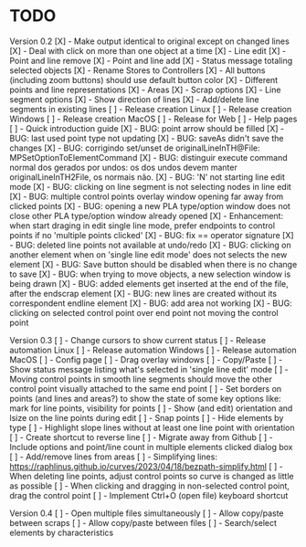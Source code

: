 # TODO

Version 0.2
[X] - Make output identical to original except on changed lines
[X] - Deal with click on more than one object at a time
[X] - Line edit
[X] - Point and line remove
[X] - Point and line add
[X] - Status message totaling selected objects
[X] - Rename Stores to Controllers
[X] - All buttons (including zoom buttons) should use default button color
[X] - Different points and line representations
[X] - Areas
[X] - Scrap options
[X] - Line segment options
[X] - Show direction of lines
[X] - Add/delete line segments in existing lines
[ ] - Release creation Linux
[ ] - Release creation Windows
[ ] - Release creation MacOS
[ ] - Release for Web
[ ] - Help pages
[ ] - Quick introduction guide
[X] - BUG: point arrow should be filled
[X] - BUG: last used point type not updating
[X] - BUG: saveAs didn't save the changes
[X] - BUG: corrigindo set/unset de originalLineInTH@File: MPSetOptionToElementCommand
[X] - BUG: distinguir execute command normal dos gerados por undos: os dos undos devem manter originalLineInTH2File, os normais não.
[X] - BUG: 'N' not starting line edit mode
[X] - BUG: clicking on line segment is not selecting nodes in line edit
[X] - BUG: multiple control points overlay window opening far away from clicked points
[X] - BUG: opening a new PLA type/option window does not close other PLA type/option window already opened
[X] - Enhancement: when start draging in edit single line mode, prefer endpoints to control points if no 'multiple points clicked'
[X] - BUG: fix == operator signature
[X] - BUG: deleted line points not available at undo/redo
[X] - BUG: clicking on another element when on 'single line edit mode' does not selects the new element
[X] - BUG: Save button should be disabled when there is no change to save
[X] - BUG: when trying to move objects, a new selection window is being drawn
[X] - BUG: added elements get inserted at the end of the file, after the endscrap element
[X] - BUG: new lines are created without its correspondent endline element
[X] - BUG: add area not working
[X] - BUG: clicking on selected control point over end point not moving the control point

Version 0.3
[ ] - Change cursors to show current status
[ ] - Release automation Linux
[ ] - Release automation Windows
[ ] - Release automation MacOS
[ ] - Config page
[ ] - Drag overlay windows
[ ] - Copy/Paste
[ ] - Show status message listing what's selected in 'single line edit' mode
[ ] - Moving control points in smooth line segments should move the other control point visually attached to the same end point
[ ] - Set borders on points (and lines and areas?) to show the state of some key options like: mark for line points, visibility for points
[ ] - Show (and edit) orientation and lsize on the line points during edit
[ ] - Snap points
[ ] - Hide elements by type
[ ] - Highlight slope lines without at least one line point with orientation
[ ] - Create shortcut to reverse line
[ ] - Migrate away from Github
[ ] - Include options and point/line count in multiple elements clicked dialog box
[ ] - Add/remove lines from areas
[ ] - Simplifying lines: https://raphlinus.github.io/curves/2023/04/18/bezpath-simplify.html
[ ] - When deleting line points, adjust control points so curve is changed as little as possible
[ ] - When clicking and dragging in non-selected control point, drag the control point
[ ] - Implement Ctrl+O (open file) keyboard shortcut

Version 0.4
[ ] - Open multiple files simultaneously
[ ] - Allow copy/paste between scraps
[ ] - Allow copy/paste between files
[ ] - Search/select elements by characteristics
